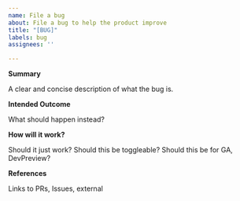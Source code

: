 ```yaml
---
name: File a bug
about: File a bug to help the product improve
title: "[BUG]"
labels: bug
assignees: ''

---
```


**Summary**

A clear and concise description of what the bug is.

**Intended Outcome**

What should happen instead?

**How will it work?**

Should it just work? Should this be toggleable? Should this be for GA, DevPreview?

**References**

Links to PRs, Issues, external